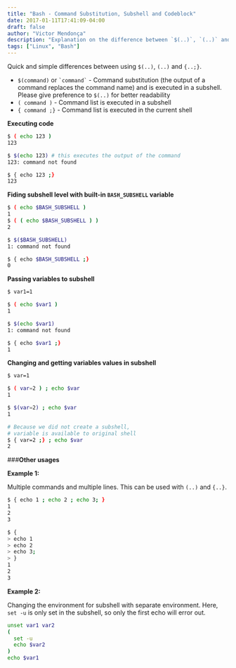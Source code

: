 ```yaml
---
title: "Bash - Command Substitution, Subshell and Codeblock"
date: 2017-01-11T17:41:09-04:00
draft: false
author: "Victor Mendonça"
description: "Explanation on the difference between `$(..)`, `(..)` and `{..;}`."
tags: ["Linux", "Bash"]
---
```


Quick and simple differences between using `$(..)`, `(..)` and `{..;}`.

* `$(command)` or `` `command` `` - Command substitution (the output of a command replaces the command name) and is executed in a subshell. Please give preference to `$(..)` for better readability
* `( command )` - Command list is executed in a subshell
* `{ command ;}` - Command list is executed in the current shell

**Executing code**

```bash
$ ( echo 123 )
123

$ $(echo 123) # this executes the output of the command
123: command not found

$ { echo 123 ;}
123
```

**Fiding subshell level with built-in `BASH_SUBSHELL` variable**

```bash
$ ( echo $BASH_SUBSHELL )
1
$ ( ( echo $BASH_SUBSHELL ) )
2

$ $($BASH_SUBSHELL)
1: command not found

$ { echo $BASH_SUBSHELL ;}
0
```

**Passing variables to subshell**

```bash
$ var1=1

$ ( echo $var1 )
1

$ $(echo $var1)
1: command not found

$ { echo $var1 ;}
1
```

**Changing and getting variables values in subshell**

```bash
$ var=1

$ ( var=2 ) ; echo $var
1

$ $(var=2) ; echo $var
1

# Because we did not create a subshell,
# variable is available to original shell
$ { var=2 ;} ; echo $var
2
```

###**Other usages**

**Example 1:**

Multiple commands and multiple lines. This can be used with `(..)` and `{..}`.

```bash
$ { echo 1 ; echo 2 ; echo 3; }
1
2
3

$ {
> echo 1
> echo 2
> echo 3;
> }
1
2
3
```

**Example 2:**

Changing the environment for subshell with separate environment. Here, `set -u` is only set in the subshell, so only the first echo will error out.

```bash
unset var1 var2
(
  set -u
  echo $var2
)
echo $var1
```
